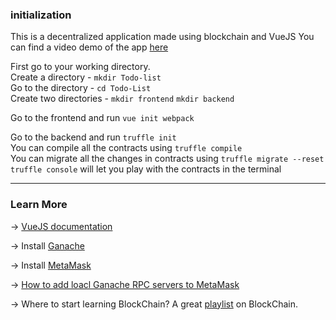 ### initialization

This is a decentralized application made using blockchain and VueJS
You can find a video demo of the app [here](https://youtu.be/sLq3JcO_iHU)

First go to your working directory. <br/> 
Create a directory - `mkdir Todo-list` <br/>
Go to the directory - `cd Todo-List` <br/>
Create two directories - `mkdir frontend` `mkdir backend` <br/>

Go to the frontend and run `vue init webpack`

Go to the backend and run `truffle init` <br/> 
You can compile all the contracts using `truffle compile` <br/>
You can migrate all the changes in contracts using `truffle migrate --reset` <br/>
`truffle console` will let you play with the contracts in the terminal

----

### Learn More

-> [VueJS documentation](https://vuejs.org/guide/introduction.html)

-> Install [Ganache](https://trufflesuite.com/ganache/)

-> Install [MetaMask](https://chrome.google.com/webstore/detail/metamask/nkbihfbeogaeaoehlefnkodbefgpgknn/related)

-> [How to add loacl Ganache RPC servers to MetaMask](https://youtu.be/lv4HEyiw4EQ)

-> Where to start learning BlockChain? A great [playlist]( https://youtube.com/playlist?list=PLY3JotXmKSgEDVwtN-pxHYA0g3F9Wrq-b) on BlockChain.



